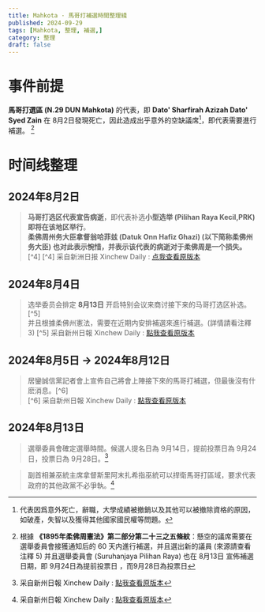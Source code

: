 ```yaml
---
title: Mahkota · 馬哥打補選時間整理綫
published: 2024-09-29
tags: [Mahkota, 整理, 補選,]
category: 整理
draft: false
---
```


# 事件前提
**馬哥打選區 (N.29 DUN Mahkota)** 的代表，即 **Dato' Sharfirah Azizah Dato' Syed Zain** 在 8月2日發現死亡，因此造成出乎意外的空缺議席[^1]，即代表需要進行補選。  [^2]
[^1]: 代表因爲意外死亡，辭職，大學成績被撤銷以及其他可以被撤除資格的原因，如破產，失智以及獲得其他國家國民權等問題。
[^2]: 根據 **《1895年柔佛周憲法》第二部分第二十三之五條紋**：懸空的議席需要在選舉委員會接獲通知后的 60 天内進行補選，并且選出新的議員 (來源請查看注釋 5)
并且選舉委員會 (Suruhanjaya Pilihan Raya) 也在 8月13日 宣佈補選日期，即 9月24日為提前投票日 [^3]，而9月28日為投票日
[^3]: 提前投票日是特地為在當地的警員，軍隊成員以及 PGA (Pasukan Gerakan Am) 成員設置。

# 时间线整理

## 2024年8月2日
> **马哥打选区代表宣告病逝**，即代表补选**小型选举 (Pilihan Raya Kecil,PRK) 即将在该地区举行**。  
> **柔佛周州务大臣拿督翁哈菲兹 (Datuk Onn Hafiz Ghazi) (以下简称柔佛州务大臣) 也对此表示惋惜，并表示该代表的病逝对于柔佛周是一个损失。**[^4]
[^4] 采自新洲日报 Xinchew Daily : [点我查看原版本](https://www.sinchew.com.my/?p=5809519)

## 2024年8月4日
> 选举委员会排定 **8月13日** 开启特别会议来商讨接下来的马哥打选区补选。[^5]  
> 并且根據柔佛州憲法，需要在近期内安排補選來進行補選。(詳情請看注釋 3)
[^5] 采自新州日報 Xinchew Daily : [點我查看原版本](https://www.sinchew.com.my/?p=5837298)

## 2024年8月5日 -> 2024年8月12日
> 居鑾誠信黨記者會上宣佈自己將會上陣接下來的馬哥打補選，但最後沒有什麽消息。[^6]  
[^6] 采自新州日報 Xinchew Daily : [點我查看原版本](https://johor.sinchew.com.my/news/20240805/johor/5816598?pk_vid=93a1beed0577208f1727457745278af1)

## 2024年8月13日
> 選舉委員會確定選舉時間。候選人提名日為 9月14日，提前投票日為 9月24日，投票日為 9月28日。[^7]
[^7]: 采自新州日報 Xinchew Daily : [點我查看原版本](https://www.sinchew.com.my/news/20240813/nation/5837298)
> 副首相兼巫統主席拿督斯里阿末扎希指巫統可以捍衛馬哥打區域，要求代表政府的其他政黨不必爭執。[^8]
[^8]: 采自新州日報 Xinchew Daily : [點我查看原版本](https://www.sinchew.com.my/news/20240813/nation/5837533)

